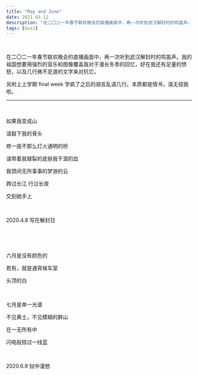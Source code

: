 ```yaml
---
title: "May and June"
date: 2021-02-12
description: "在二〇二一年春节联欢晚会的直播画面中，再一次听到武汉解封时的鸣笛声。我的祖国想要用强烈的音乐和图像覆盖我对于漫长冬季的回忆，好在我还有足够的愤怒和几行微不足道的文字对抗它。"
tags: [buzz]
---
```


&nbsp;

在二〇二一年春节联欢晚会的直播画面中，再一次听到武汉解封时的鸣笛声。我的祖国想要用强烈的音乐和图像覆盖我对于漫长冬季的回忆，好在我还有足量的愤怒，以及几行微不足道的文字来对抗它。

另附上上学期 final week 学疯了之后的胡言乱语几行。本质都是情书，请无视我啦。

---

&nbsp;

如果我变成山

请敲下我的骨头

修一座不那么灯火通明的桥

请带着我皲裂的皮肤我干涸的血

我颈间无所事事的梦游的云

跨过长江 行过长夜

交到她手上

&nbsp;

2020.4.8 写在解封日

&nbsp;

&nbsp;

六月是没有颜色的

若有，就是通宵候车室

头顶的白

&nbsp;

七月是单一光谱

不见黄土，不见模糊的群山

在一无所有中

闪电般掠过一线蓝

&nbsp;

2020.6.9 狱中漫想

&nbsp;